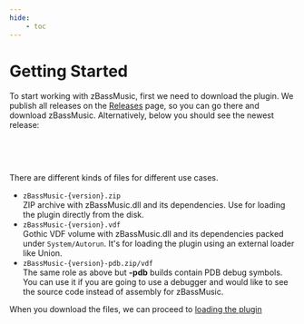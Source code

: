 ```yaml
---
hide:
    - toc
---
```


# Getting Started

To start working with zBassMusic, first we need to download the plugin. 
We publish all releases on the [Releases](https://github.com/Silver-Ore-Team/zBassMusic/releases) page, so you can go there and download zBassMusic.
Alternatively, below you should see the newest release:

<div class="gh-release">
    <p class="gh-release-title">&nbsp;</p>
    <p class="gh-release-changelog">&nbsp;</p>
    <ul class="gh-release-artifacts">
    </ul>
</div>

<script type="text/javascript">
    fetch('https://api.github.com/repos/Silver-Ore-Team/zBassMusic/releases')
        .then(d => d.json())
        .then(releases => {
            const release = releases[0];
            console.log(document.querySelector('.gh-release-title'));
            document.querySelector('.gh-release-title').textContent = `${release.name} (${release.published_at})`;

            document.querySelector('.gh-release-changelog').innerHTML = `<pre>${release.body}</pre>`;
            for (var i = 0; i < release.assets.length; i++) {
                const asset = release.assets[i];
                const li = document.createElement('li');
                li.innerHTML = `<a href="${asset.browser_download_url}">${asset.name}</a>`;
                document.querySelector('.gh-release-artifacts').appendChild(li);
            }
        });
</script>

There are different kinds of files for different use cases.

* `zBassMusic-{version}.zip`<br>ZIP archive with zBassMusic.dll and its dependencies. Use for loading the plugin directly from the disk.
* `zBassMusic-{version}.vdf`<br>Gothic VDF volume with zBassMusic.dll and its dependencies packed under `System/Autorun`. 
    It's for loading the plugin using an external loader like Union.
* `zBassMusic-{version}-pdb.zip/vdf`<br>The same role as above but **-pdb** builds contain PDB debug symbols. 
    You can use it if you are going to use a debugger and would like to see the source code instead of assembly for zBassMusic.


When you download the files, we can proceed to [loading the plugin](plugin-loading.md)